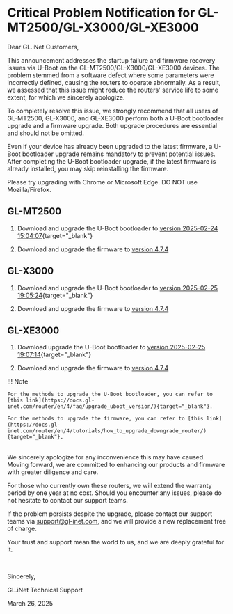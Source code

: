 # Critical Problem Notification for GL-MT2500/GL-X3000/GL-XE3000

Dear GL.iNet Customers,

This announcement addresses the startup failure and firmware recovery issues via U-Boot on the GL-MT2500/GL-X3000/GL-XE3000 devices. The problem stemmed from a software defect where some parameters were incorrectly defined, causing the routers to operate abnormally. As a result, we assessed that this issue might reduce the routers' service life to some extent, for which we sincerely apologize.

To completely resolve this issue, we strongly recommend that all users of GL-MT2500, GL-X3000, and GL-XE3000 perform both a U-Boot bootloader upgrade and a firmware upgrade. Both upgrade procedures are essential and should not be omitted.

Even if your device has already been upgraded to the latest firmware, a U-Boot bootloader upgrade remains mandatory to prevent potential issues. After completing the U-Boot bootloader upgrade, if the latest firmware is already installed, you may skip reinstalling the firmware.

Please try upgrading with Chrome or Microsoft Edge. DO NOT use Mozilla/Firefox.

## GL-MT2500

1. Download and upgrade the U-Boot bootloader to [version 2025-02-24 15:04:07](https://github.com/gl-inet/mt798x-boot/blob/main/bin/uboot-mt2500-20250224-md5-74286e770cfb041b611d80d4adaef189.bin){target="_blank"}

2. Download and upgrade the firmware to [version 4.7.4](https://fw.gl-inet.com/firmware/mt2500/release/openwrt-mt2500-4.7.4-0328-1743128340.bin)

## GL-X3000

1. Download and upgrade the U-Boot bootloader to [version 2025-02-25 19:05:24](https://github.com/gl-inet/mt798x-boot/blob/main/bin/uboot-x3000-20250225-md5-c9d7b2fd2451adbc0bb126e2d9729e87.bin){target="_blank"}

2. Download and upgrade the firmware to [version 4.7.4](https://fw.gl-inet.com/firmware/x3000/release/openwrt-x3000-4.7.4-0317-1742206344.bin)

## GL-XE3000

1. Download upgrade the U-Boot bootloader to [version 2025-02-25 19:07:14](https://github.com/gl-inet/mt798x-boot/blob/main/bin/uboot-xe3000-20250225-md5-05fadd9da27314d41dbadc6fbd239b3d.bin){target="_blank"}

2. Download and upgrade the firmware to [version 4.7.4](https://fw.gl-inet.com/firmware/xe3000/release/openwrt-xe3000-4.7.4-0317-1742206184.bin)

!!! Note

    For the methods to upgrade the U-Boot bootloader, you can refer to [this link](https://docs.gl-inet.com/router/en/4/faq/upgrade_uboot_version/){target="_blank"}.

    For the methods to upgrade the firmware, you can refer to [this link](https://docs.gl-inet.com/router/en/4/tutorials/how_to_upgrade_downgrade_router/){target="_blank"}.

<br>
We sincerely apologize for any inconvenience this may have caused. Moving forward, we are committed to enhancing our products and firmware with greater diligence and care.

For those who currently own these routers, we will extend the warranty period by one year at no cost. Should you encounter any issues, please do not hesitate to contact our support teams.

If the problem persists despite the upgrade, please contact our support teams via support@gl-inet.com, and we will provide a new replacement free of charge.

Your trust and support mean the world to us, and we are deeply grateful for it.

<br>

Sincerely,

GL.iNet Technical Support

March 26, 2025